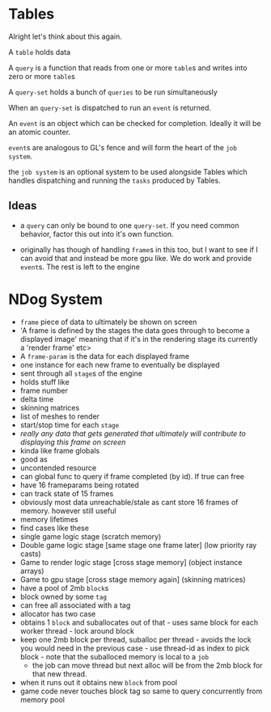 # Tables

Alright let's think about this again.

A `table` holds data

A `query` is a function that reads from one or more `table`s and writes into zero or more `table`s

A `query-set` holds a bunch of `queries` to be run simultaneously

When an `query-set` is dispatched to run an `event` is returned.

An `event` is an object which can be checked for completion. Ideally it will be an atomic counter.

`event`s are analogous to GL's fence and will form the heart of the `job system`.

the `job system` is an optional system to be used alongside Tables which handles dispatching and running the `tasks` produced by Tables.

## Ideas

- a `query` can only be bound to one `query-set`. If you need common behavior, factor this out into it's own
  function.

- originally has though of handling `frame`s in this too, but I want to see if I can avoid that and instead be more gpu like. We do work and provide `event`s. The rest is left to the engine

# NDog System

- `frame` piece of data to ultimately be shown on screen
 - 'A frame is defined by the stages the data goes through to become a displayed image' meaning that if it's in the rendering stage its currently a 'render frame' etc>
- A `frame-param` is the data for each displayed frame
 - one instance for each new frame to eventually be displayed
 - sent through all `stage`s of the engine
 - holds stuff like
  - frame number
  - delta time
  - skinning matrices
  - list of meshes to render
  - start/stop time for each `stage`
  - *really any data that gets generated that ultimately will contribute to displaying this frame on screen*
 - kinda like frame globals
 - good as
  - uncontended resource
- can global func to query if frame completed (by id). If true can free
- have 16 frameparams being rotated
 - can track state of 15 frames
 - obviously most data unreachable/stale as cant store 16 frames of memory. however still useful
- memory lifetimes
 - find cases like these
  - single game logic stage (scratch memory)
  - Double game logic stage [same stage one frame later] (low priority ray casts)
  - Game to render logic stage [cross stage memory] (object instance arrays)
  - Game to gpu stage [cross stage memory again] (skinning matrices)
 - have a pool of 2mb `block`s
  - block owned by some `tag`
  - can free all associated with a tag
  - allocator has two case
   - obtains 1 `block` and suballocates out of that
    - uses same block for each worker thread
	- lock around block
   - keep one 2mb block per thread, suballoc per thread
    -  avoids the lock you would need in the previous case
    - use thread-id as index to pick block
	- note that the suballoced memory is local to a `job`
	 - the job can move thread but next alloc will be from the 2mb block for that new thread.
   - when it runs out it obtains new `block` from pool
 - game code never touches block tag so same to query concurrently from memory pool
